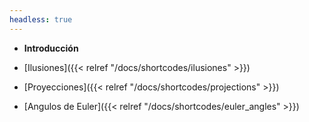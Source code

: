 ```yaml
---
headless: true
---
```


- **Introducción**
- [Ilusiones]({{< relref "/docs/shortcodes/ilusiones" >}})

- [Proyecciones]({{< relref "/docs/shortcodes/projections" >}})

- [Angulos de Euler]({{< relref "/docs/shortcodes/euler_angles" >}})
<br />
